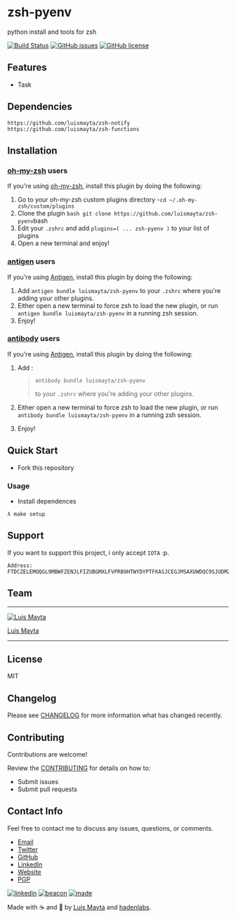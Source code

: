 # zsh-pyenv

python install and tools for zsh

[![Build
Status](https://travis-ci.org/luismayta/zsh-pyenv.svg)](https://travis-ci.org/luismayta/zsh-pyenv) [![GitHub
issues](https://img.shields.io/github/issues/luismayta/zsh-pyenv.svg)](https://github.com/luismayta/zsh-pyenv/issues) [![GitHub
license](https://img.shields.io/github/license/mashape/apistatus.svg?style=flat-square)](LICENSE)

## Features

- Task

## Dependencies

```{.bash}
https://github.com/luismayta/zsh-notify
https://github.com/luismayta/zsh-functions
```

## Installation

### [oh-my-zsh](https://github.com/robbyrussell/oh-my-zsh) users

If you\'re using [oh-my-zsh](https://gitub.com/robbyrussell/oh-my-zsh), install this plugin by doing the following:

1.  Go to your oh-my-zsh custom plugins directory -`cd ~/.oh-my-zsh/custom/plugins`
2.  Clone the plugin `bash git clone https://github.com/luismayta/zsh-pyenv`bash
3.  Edit your `.zshrc` and add `plugins=( ... zsh-pyenv )` to your list of plugins
4.  Open a new terminal and enjoy!

### [antigen](https://github.com/zsh-users/antigen) users

If you\'re using [Antigen](https://github.com/zsh-lovers/antigen), install this plugin by doing the following:

1.  Add `antigen bundle luismayta/zsh-pyenv` to your `.zshrc` where you\'re adding your other plugins.
2.  Either open a new terminal to force zsh to load the new plugin, or run `antigen bundle luismayta/zsh-pyenv` in a running zsh session.
3.  Enjoy!

### [antibody](https://github.com/getantibody/antibody) users

If you\'re using [Antigen](https://github.com/getantibody/antibody), install this plugin by doing the following:

1.  Add :

    > ```{.bash}
    > antibody bundle luismayta/zsh-pyenv
    > ```
    >
    > to your `.zshrc` where you\'re adding your other plugins.

2.  Either open a new terminal to force zsh to load the new plugin, or run `antibody bundle luismayta/zsh-pyenv` in a running zsh session.

3.  Enjoy!

## Quick Start

- Fork this repository

### Usage

- Install dependences

```{.bash}
λ make setup
```

## Support

If you want to support this project, i only accept `IOTA` :p.

```{.bash}
Address: FTDCZELEMOQGL9MBWFZENJLFIZUBGMXLFVPRB9HTWYDYPTFKASJCEGJMSAXUWDQC9SJUDMZVIQKACQEEYPEUYLAMMD
```

## Team

---

[![Luis
  Mayta](https://github.com/luismayta.png?size=100)](https://github.com/luismayta)

[Luis Mayta](https://github.com/luismayta)

---

## License

MIT

## Changelog

Please see [CHANGELOG](CHANGELOG.rst) for more information what has changed recently.

## Contributing

Contributions are welcome!

Review the [CONTRIBUTING](docs/source/CONTRIBUTING.rst) for details on how to:

- Submit issues
- Submit pull requests

## Contact Info

Feel free to contact me to discuss any issues, questions, or comments.

- [Email](slovacus@gmail.com:target:%20mailto:slovacus@gmail.com)
- [Twitter](https://twitter.com/slovacus)
- [GitHub](https://github.com/luismayta)
- [LinkedIn](https://pe.linkedin.com/in/luismayta)
- [Website](https://luismayta.github.io)
- [PGP](https://keybase.io/luismayta/pgp_keys.asc)

[![linkedin](http://www.linkedin.com/img/webpromo/btn_liprofile_blue_80x15.png)](https://pe.linkedin.com/in/luismayta) [![beacon](https://ga-beacon.appspot.com/UA-65019326-1/github.com/luismayta/zsh-pyenv/readme)](https://github.com/luismayta/zsh-pyenv) [![made](https://img.shields.io/badge/Made%20with-Zsh-1f425f.svg)](http://www.zsh.org)

Made with :coffee: and :pizza: by [Luis Mayta](https://github.com/luismayta) and [hadenlabs](https://github.com/hadenlabs).
